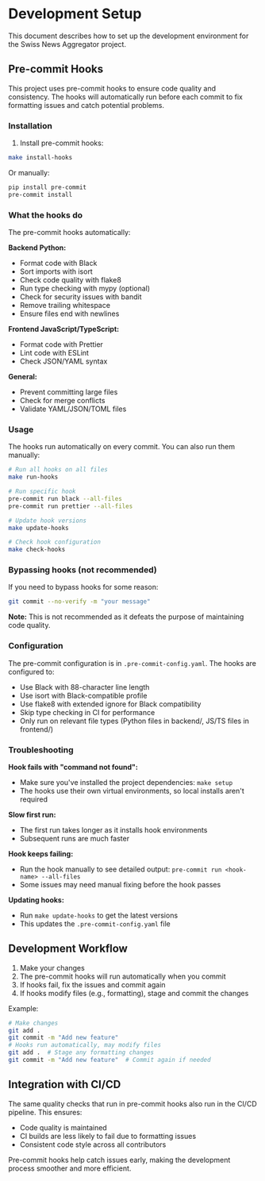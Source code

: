 # Development Setup

This document describes how to set up the development environment for the Swiss News Aggregator project.

## Pre-commit Hooks

This project uses pre-commit hooks to ensure code quality and consistency. The hooks will automatically run before each commit to fix formatting issues and catch potential problems.

### Installation

1. Install pre-commit hooks:
```bash
make install-hooks
```

Or manually:
```bash
pip install pre-commit
pre-commit install
```

### What the hooks do

The pre-commit hooks automatically:

**Backend Python:**
- Format code with Black
- Sort imports with isort
- Check code quality with flake8
- Run type checking with mypy (optional)
- Check for security issues with bandit
- Remove trailing whitespace
- Ensure files end with newlines

**Frontend JavaScript/TypeScript:**
- Format code with Prettier
- Lint code with ESLint
- Check JSON/YAML syntax

**General:**
- Prevent committing large files
- Check for merge conflicts
- Validate YAML/JSON/TOML files

### Usage

The hooks run automatically on every commit. You can also run them manually:

```bash
# Run all hooks on all files
make run-hooks

# Run specific hook
pre-commit run black --all-files
pre-commit run prettier --all-files

# Update hook versions
make update-hooks

# Check hook configuration
make check-hooks
```

### Bypassing hooks (not recommended)

If you need to bypass hooks for some reason:
```bash
git commit --no-verify -m "your message"
```

**Note:** This is not recommended as it defeats the purpose of maintaining code quality.

### Configuration

The pre-commit configuration is in `.pre-commit-config.yaml`. The hooks are configured to:

- Use Black with 88-character line length
- Use isort with Black-compatible profile
- Use flake8 with extended ignore for Black compatibility
- Skip type checking in CI for performance
- Only run on relevant file types (Python files in backend/, JS/TS files in frontend/)

### Troubleshooting

**Hook fails with "command not found":**
- Make sure you've installed the project dependencies: `make setup`
- The hooks use their own virtual environments, so local installs aren't required

**Slow first run:**
- The first run takes longer as it installs hook environments
- Subsequent runs are much faster

**Hook keeps failing:**
- Run the hook manually to see detailed output: `pre-commit run <hook-name> --all-files`
- Some issues may need manual fixing before the hook passes

**Updating hooks:**
- Run `make update-hooks` to get the latest versions
- This updates the `.pre-commit-config.yaml` file

## Development Workflow

1. Make your changes
2. The pre-commit hooks will run automatically when you commit
3. If hooks fail, fix the issues and commit again
4. If hooks modify files (e.g., formatting), stage and commit the changes

Example:
```bash
# Make changes
git add .
git commit -m "Add new feature"
# Hooks run automatically, may modify files
git add .  # Stage any formatting changes
git commit -m "Add new feature"  # Commit again if needed
```

## Integration with CI/CD

The same quality checks that run in pre-commit hooks also run in the CI/CD pipeline. This ensures:

- Code quality is maintained
- CI builds are less likely to fail due to formatting issues
- Consistent code style across all contributors

Pre-commit hooks help catch issues early, making the development process smoother and more efficient.

